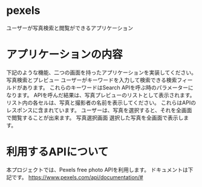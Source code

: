 # pexels
ユーザーが写真検索と閲覧ができるアプリケーション

# アプリケーションの内容
下記のような機能、二つの画面を持ったアプリケーションを実装してください。
写真検索とプレビュー
ユーザーがキーワードを入力して検索できる検索フィールドがあります。
これらのキーワードはSearch APIを呼ぶ時のパラメーターになります。
APIを呼んだ結果は、写真プレビューのリストとして表示されます。
リスト内の各セルは、写真と撮影者の名前を表示してください。
これらはAPIのレスポンスに含まれています。
ユーザーは、写真を選択すると、それを全画面で閲覧することが出来ます。
写真選択画面
選択した写真を全画面で表示します。

# 利用するAPIについて
本プロジェクトでは、Pexels free photo APIを利用します。
ドキュメントは下記です。
https://www.pexels.com/api/documentation/#
